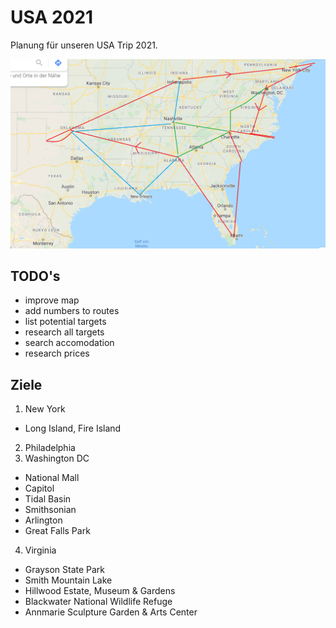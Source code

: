 # USA 2021
Planung für unseren USA Trip 2021.

![Route](Route.png?raw=true "Mögliche Route")

## TODO's
- improve map
- add numbers to routes
- list potential targets
- research all targets
- search accomodation
- research prices

## Ziele
1. New York
- Long Island, Fire Island
2. Philadelphia
3. Washington DC
- National Mall
- Capitol
- Tidal Basin
- Smithsonian
- Arlington
- Great Falls Park
4. Virginia
- Grayson State Park
- Smith Mountain Lake 
- Hillwood Estate, Museum & Gardens
- Blackwater National Wildlife Refuge
- Annmarie Sculpture Garden & Arts Center
  
